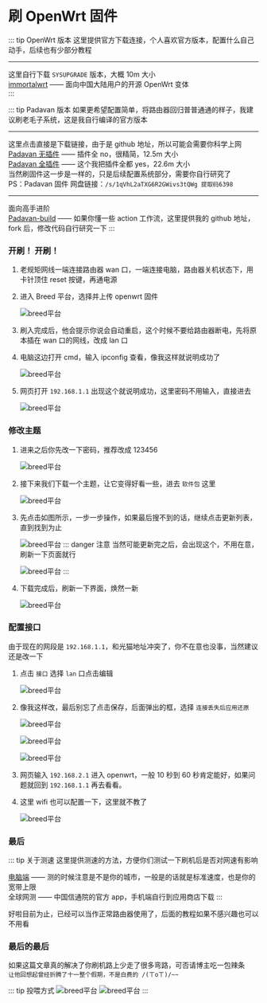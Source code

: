 # 刷 OpenWrt 固件

::: tip OpenWrt 版本
这里提供官方下载连接，个人喜欢官方版本，配置什么自己动手，后续也有少部分教程<br>

<hr>

这里自行下载 `SYSUPGRADE` 版本，大概 10m 大小<br>
[immortalwrt](https://firmware-selector.immortalwrt.org/?version=23.05.4&target=ramips%2Fmt7621&id=jdcloud_re-sp-01b) —— 面向中国大陆用户的开源 OpenWrt 变体<br>
:::

::: tip Padavan 版本
如果更希望配置简单，将路由器回归普普通通的样子，我建议刷老毛子系统，这是我自行编译的官方版本<br>

<hr>

这里点击直接是下载链接，由于是 github 地址，所以可能会需要你科学上网<br>
[Padavan 无插件](https://github.com/SWKende/Padavan-build/actions/runs/11182041107/artifacts/2016371629) —— 插件全 no，很精简，12.5m 大小<br>
[Padavan 全插件](https://github.com/SWKende/Padavan-build/actions/runs/11182517320/artifacts/2016535333) —— 这个我把插件全都 yes，22.6m 大小<br>
当然刷固件这一步是一样的，只是后续配置系统部分，需要你自行研究了<br>
PS：Padavan 固件 网盘链接：`/s/1qVhL2aTXG6R2GWivs3tQWg 提取码6398`<br>

<hr>

面向高手进阶<br>
[Padavan-build](https://github.com/SWKende/Padavan-build) —— 如果你懂一些 action 工作流，这里提供我的 github 地址，fork 后，修改代码自行研究一下
:::

### 开刷！ 开刷！

1. 老规矩网线一端连接路由器 wan 口，一端连接电脑，路由器关机状态下，用卡针顶住 reset 按键，再通电源

2. 进入 Breed 平台，选择并上传 openwrt 固件

   ![breed平台](/JDC刷机/02/刷机-1.png)

3. 刷入完成后，他会提示你说会自动重启，这个时候不要给路由器断电，先将原本插在 wan 口的网线，改成 lan 口

4. 电脑这边打开 cmd，输入 ipconfig 查看，像我这样就说明成功了

   ![breed平台](/JDC刷机/02/刷机-2.png)

5. 网页打开 `192.168.1.1` 出现这个就说明成功，这里密码不用输入，直接进去

   ![breed平台](/JDC刷机/02/刷机-3.png)

### 修改主题

1. 进来之后你先改一下密码，推荐改成 123456

   ![breed平台](/JDC刷机/02/配置-1.png)

2. 接下来我们下载一个主题，让它变得好看一些，进去 `软件包` 这里

   ![breed平台](/JDC刷机/02/配置-2.png)

3. 先点击如图所示，一步一步操作，如果最后搜不到的话，继续点击更新列表，直到找到为止

   ![breed平台](/JDC刷机/02/配置-3.png)
   ::: danger 注意
   当然可能更新完之后，会出现这个，不用在意，刷新一下页面就行

   ![breed平台](/JDC刷机/02/错误提醒.png)
   :::

4. 下载完成后，刷新一下界面，焕然一新

   ![breed平台](/JDC刷机/02/配置-4.png)

### 配置接口

由于现在的网段是 `192.168.1.1`，和光猫地址冲突了，你不在意也没事，当然建议还是改一下<br>

1. 点击 `接口` 选择 `lan` 口点击编辑

   ![breed平台](/JDC刷机/02/接口配置-1.png)

2. 像我这样改，最后别忘了点击保存，后面弹出的框，选择 `连接丢失后应用还原`

   ![breed平台](/JDC刷机/02/接口配置-2.png)

   ![breed平台](/JDC刷机/02/接口配置-3.png)

   ![breed平台](/JDC刷机/02/接口配置-4.png)

3. 网页输入 `192.168.2.1` 进入 openwrt，一般 10 秒到 60 秒肯定能好，如果问题就回到 `192.168.1.1` 再去看看。
4. 这里 wifi 也可以配置一下，这里就不教了

   ![breed平台](/JDC刷机/02/接口配置-5.png)

### 最后

::: tip 关于测速
这里提供测速的方法，方便你们测试一下刷机后是否对网速有影响<br>

[电脑端](https://www.speedtest.net/) —— 测的时候注意是不是你的城市，一般是的话就是标准速度，也是你的宽带上限<br>
全球网测 —— 中国信通院的官方 app，手机端自行到应用商店下载
:::

好啦目前为止，已经可以当作正常路由器使用了，后面的教程如果不感兴趣也可以不用看<br>

### 最后的最后

如果这篇文章真的解决了你刷机路上少走了很多弯路，可否请博主吃一包辣条<br>
`让他回想起曾经折腾了十一整个假期，不是白费的 /(ㄒoㄒ)/~~`<br>

::: tip 投喂方式
![breed平台](/JDC刷机/wechat.jpg)
![breed平台](/JDC刷机/alipay.jpg)
:::
